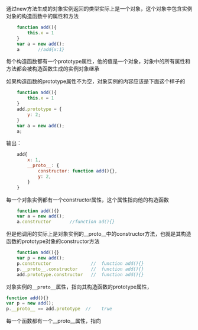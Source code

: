 通过new方法生成的对象实例返回的类型实际上是一个对象，这个对象中包含实例对象的构造函数中的属性和方法
```js
    function add(){
        this.x = 1
    }
    var a = new add();
    a       //add{x:1}
```
每个构造函数都有一个prototype属性，他的值是一个对象，对象中的所有属性和方法都会被构造函数生成的实例对象继承

如果构造函数的prototype属性不为空，对象实例的内容应该是下面这个样子的
```js
    function add(){
        this.x = 1
    }
    add.prototype = {
        y: 2;
    }
    var a = new add();
    a;       
```
输出：
```js
    add{
        x: 1,
        __proto__: {
            constructor: function add(){},
            y: 2,
        }
    }
```
每一个对象实例都有一个constructor属性，这个属性指向他的构造函数
```js
    function add(){}
    var a = new add();
    a.constructor       //function ad(){}
```
但是他调用的实际上是对象实例的__proto__中的constructor方法，也就是其构造函数的prototype对象的constructor方法
```js
    function add(){}
    var p = new add();
    p.constructor 				//	function add(){}
    p.__proto__.constructor     //  function add(){}
    add.prototype.constructor	//	function add(){}
```
对象实例的`__proto__`属性，指向其构造函数的prototype属性，
```js
function add(){}
var p = new add();
p.__proto__ == add.prototype  //	true
```
每一个函数都有一个__proto__属性，指向
